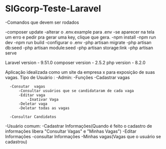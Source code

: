 # SIGcorp-Teste-Laravel

-Comandos que devem ser rodados

-composer update
-alterar o .env.example para .env
-se aparecer na tela um erro e pedir pra gerar uma key, clique que gera.
-npm install
-npm run dev
-npm run build
-configurar o .env
-php artisan migrate
-php artisan db:seed
-php artisan module:seed
-php artisan storage:link
-php artisan serve

Laravel version - 9.51.0
composer version - 2.5.2
php version - 8.2.0



Aplicação idealizada como um site da empresa x para exposição de suas vagas.
Tipo de Usuário :
-Admin: 
    -Funções
      -Cadastrar vagas
      
      -Consutar  vagas
          -Consultar usuários que se candidataram de cada vaga
          -Editar vaga
              -Inativar Vaga
          -Deletar vaga
          -Deletar todas as vagas
          
      -Consultar Candidatos
-Usuário comum:
      -Cadastrar Informações(Quando é feito o cadastro de informações libera "Consultar Vagas" e "Minhas Vagas")
      -Editar Informações
      -consultar Informações
      -Minhas vagas(Vagas que o usuário se cadastrou)
 
